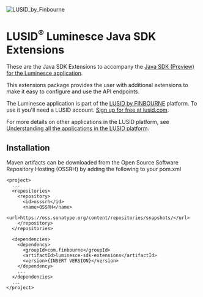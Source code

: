 ![LUSID_by_Finbourne](https://content.finbourne.com/LUSID_repo.png)

# LUSID<sup>®</sup> Luminesce Java SDK Extensions

These are the Java SDK Extensions to accompany the [Java SDK (Preview) for the Luminesce application](https://github.com/finbourne/luminesce-sdk-java-preview).

This extensions package provides the user with additional extensions to make it easy to configure and use the API endpoints. 

The Luminesce application is part of the [LUSID by FINBOURNE](https://www.finbourne.com/lusid-technology) platform. To use it you'll need a LUSID account. [Sign up for free at lusid.com](https://www.lusid.com/app/signup).

For more details on other applications in the LUSID platform, see [Understanding all the applications in the LUSID platform](https://support.lusid.com/knowledgebase/article/KA-01787/en-us).

## Installation 

Maven artifacts can be downloaded from the Open Source Software Repository Hosting (OSSRH) by adding the following to your pom.xml

```
<project>
  ...
  <repositories>
    <repository>
      <id>osssrh</id>
      <name>OSSRH</name>
      <url>https://oss.sonatype.org/content/repositories/snapshots/</url>
    </repository>
  </repositories>

  <dependencies>
    <dependency>
      <groupId>com.finbourne</groupId>
      <artifactId>luminesce-sdk-extensions</artifactId>
      <version>{INSERT VERSION}</version>
    </dependency>
    ...
  </dependencies>
  ...
</project>
```
